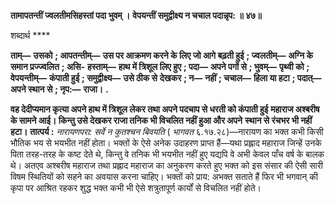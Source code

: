 **तामापतन्तीं ज्वलतीमसिहस्तां पदा भुवम् ।** **वेपयन्तीं समुद्वीक्ष्य न चचाल पदान्नृप: ॥ ४७॥** 

शब्दार्थ **** 

**ताम्—** **उसको** **; आपतन्तीम्—** **उस पर आक्रमण करने के लिए जो आगे बढ़ती हुई** **; ज्वलतीम्—** **अग्नि के समान प्रज्ज्वलित** **; असि-** **हस्ताम्—** **हाथ में त्रिशूल लिए हुए** **; पदा—** **अपने पगों से** **; भुवम्—** **पृथ्वी को** **; वेपयन्तीम्—** **कंपाती हुई** **; समुद्वीक्ष्य—** **उसे ठीक से** **देखकर** **; न—** **नहीं** **; चचाल—** **हिला या हटा** **; पदात्—** **अपने स्थान से** **; नृप:—** **राजा।** **.** 

**वह देदीप्यमान कृत्या अपने हाथ में त्रिशूल लेकर तथा अपने पदचाप से धरती को कंपाती हुई** **महाराज अश्बरीष के सामने आई। किन्तु उसे देखकर राजा तनिक भी विचलित नहीं हुआ और अपने** **स्थान से रंचभर भी नहीं हटा।** **तात्पर्य :** *नारायणपरा: सर्वे न कुतश्चन बिवयति* ( *भागवत* ६.१७.२८)—नारायण का भक्त कभी किसी भौतिक भय से भयभीत नहीं होता। भक्तों के ऐसे अनेक उदाहरण प्राप्त हैं—यथा प्रह्लाद महाराज जिन्हें उनके पिता तरह-तरह के कष्ट देते थे, किन्तु वे तनिक भी भयभीत नहीं हुए यद्यपि वे अभी केवल पाँच वर्ष के बालक थे। अतएव अश्बरीष महाराज तथा प्रह्लाद महाराज का अनुकरण करते हुए भक्त को इस संसार की ऐसी सारी विषम स्थितियों को सहने का अवयास करना चाहिए। भक्तों को प्राय: अभक्त सताते हैं फिर भी भगवान् की कृपा पर आश्रित रहकर शुद्ध भक्त कभी भी ऐसे शत्रुतापूर्ण कार्यों से विचलित नहीं होते।  